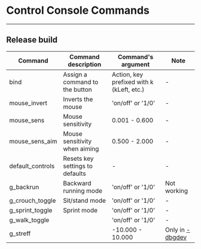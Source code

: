 # Control Console Commands

___

## Release build

| Command | Command description | Command's argument | Note |
|---|---|---|---|
| bind | Assign a command to the button | Action, key prefixed with k (kLeft, etc.) | - |
| mouse_invert | Inverts the mouse | 'on/off' or '1/0' | - |
| mouse_sens | Mouse sensitivity | 0.001 - 0.600 | - |
| mouse_sens_aim | Mouse sensitivity when aiming | 0.500 - 2.000 | - |
| default_controls | Resets key settings to defaults | - | - |
| g_backrun | Backward running mode | 'on/off' or '1/0' | Not working |
| g_crouch_toggle | Sit/stand mode | 'on/off' or '1/0' | - |
| g_sprint_toggle | Sprint mode | 'on/off' or '1/0' | - |
| g_walk_toggle |  | 'on/off' or '1/0' | - |
| g_streff |  | -10.000 - 10.000 | Only in [-dbgdev](../command-line-switches.md) |
